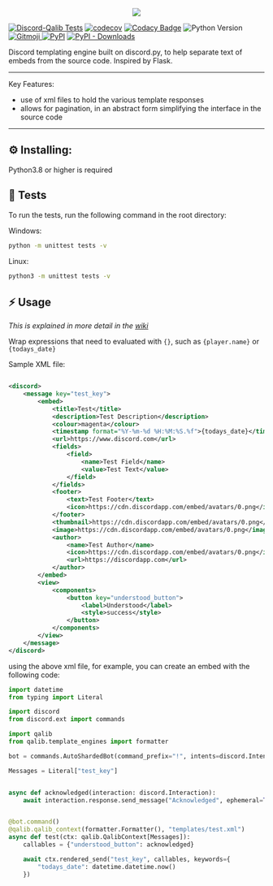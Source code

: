 <p align="center">
  <img src="https://user-images.githubusercontent.com/45167695/210134648-e954d124-a9bd-4d48-9cc1-e51f28241711.png" />
</p>

[![Discord-Qalib Tests](https://github.com/YousefEZ/discord-qalib/actions/workflows/discord-qalib.yml/badge.svg)](https://github.com/YousefEZ/discord-qalib/actions/workflows/discord-qalib.yml)
[![codecov](https://codecov.io/gh/YousefEZ/discord-qalib/branch/main/graph/badge.svg?token=3EG4ZF8K3R)](https://codecov.io/gh/YousefEZ/discord-qalib)
[![Codacy Badge](https://app.codacy.com/project/badge/Grade/b6a528f00dc7418c9cd15b0d120d8297)](https://www.codacy.com/gh/YousefEZ/discord-qalib/dashboard?utm_source=github.com&amp;utm_medium=referral&amp;utm_content=YousefEZ/discord-qalib&amp;utm_campaign=Badge_Grade)
![Python Version](https://img.shields.io/badge/python-3.8%20%7C%203.9%20%7C%203.10-informational)
<a href="https://gitmoji.dev">
<img src="https://img.shields.io/badge/gitmoji-%20😜%20😍-FFDD67.svg?style=flat-square"
alt="Gitmoji"
/>
</a>
<a href="https://pypi.org/project/discord-qalib/"><img alt="PyPI" src="https://img.shields.io/pypi/v/discord-qalib"></a>
<a href="https://pypi.org/project/discord-qalib/"><img alt="PyPI - Downloads" src="https://img.shields.io/pypi/dm/discord-qalib"></a>

Discord templating engine built on discord.py, to help separate text of embeds from the source code. Inspired by Flask.

-----
Key Features:

* use of xml files to hold the various template responses
* allows for pagination, in an abstract form simplifying the interface in the source code

-----

## :gear: Installing:

Python3.8 or higher is required

## :test_tube: Tests

To run the tests, run the following command in the root directory:

Windows:

```bash
python -m unittest tests -v 
```

Linux:

```bash
python3 -m unittest tests -v
```

## :zap: Usage

_This is explained in more detail in the [wiki](https://github.com/YousefEZ/discord-qalib/wiki)_

Wrap expressions that need to evaluated with ``{}``, such as ``{player.name}`` or ``{todays_date}``

Sample XML file:

```xml

<discord>
    <message key="test_key">
        <embed>
            <title>Test</title>
            <description>Test Description</description>
            <colour>magenta</colour>
            <timestamp format="%Y-%m-%d %H:%M:%S.%f">{todays_date}</timestamp>
            <url>https://www.discord.com</url>
            <fields>
                <field>
                    <name>Test Field</name>
                    <value>Test Text</value>
                </field>
            </fields>
            <footer>
                <text>Test Footer</text>
                <icon>https://cdn.discordapp.com/embed/avatars/0.png</icon>
            </footer>
            <thumbnail>https://cdn.discordapp.com/embed/avatars/0.png</thumbnail>
            <image>https://cdn.discordapp.com/embed/avatars/0.png</image>
            <author>
                <name>Test Author</name>
                <icon>https://cdn.discordapp.com/embed/avatars/0.png</icon>
                <url>https://discordapp.com</url>
            </author>
        </embed>
        <view>
            <components>
                <button key="understood_button">
                    <label>Understood</label>
                    <style>success</style>
                </button>
            </components>
        </view>
    </message>
</discord>
```

using the above xml file, for example, you can create an embed with the following code:

```python
import datetime
from typing import Literal

import discord
from discord.ext import commands

import qalib
from qalib.template_engines import formatter

bot = commands.AutoShardedBot(command_prefix="!", intents=discord.Intents.all())

Messages = Literal["test_key"]


async def acknowledged(interaction: discord.Interaction):
    await interaction.response.send_message("Acknowledged", ephemeral=True)


@bot.command()
@qalib.qalib_context(formatter.Formatter(), "templates/test.xml")
async def test(ctx: qalib.QalibContext[Messages]):
    callables = {"understood_button": acknowledged}

    await ctx.rendered_send("test_key", callables, keywords={
        "todays_date": datetime.datetime.now()
    })
```
